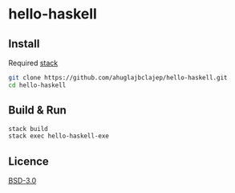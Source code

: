 # hello-haskell
## Install
Required [stack](https://github.com/commercialhaskell/stack)

```sh
git clone https://github.com/ahuglajbclajep/hello-haskell.git
cd hello-haskell
```

## Build & Run
```sh
stack build
stack exec hello-haskell-exe
```

## Licence
[BSD-3.0](LICENSE)
